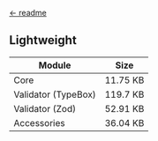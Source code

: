 [← readme](https://github.com/azurystudio/cheetah#readme)

## Lightweight

| Module              | Size     |
| ------------------- | -------- |
| Core                | 11.75 KB |
| Validator (TypeBox) | 119.7 KB |
| Validator (Zod)     | 52.91 KB |
| Accessories         | 36.04 KB |
